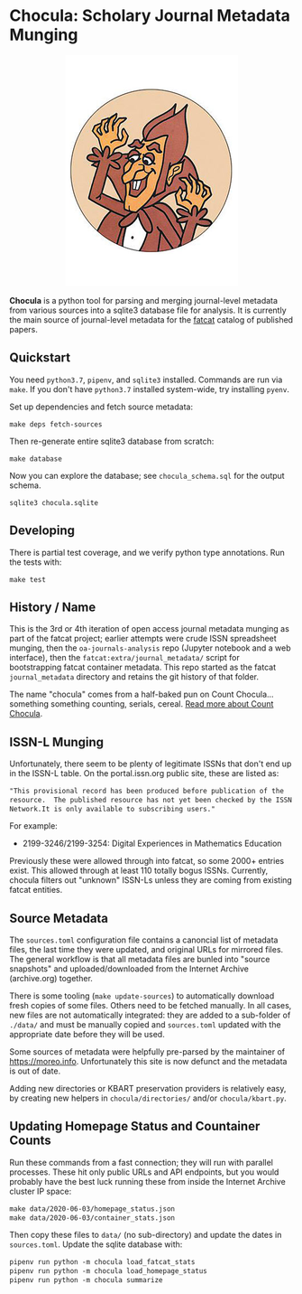 
Chocula: Scholary Journal Metadata Munging
==========================================

<div align="center">
<img src="extra/count_chocola.jpg">
</div>

**Chocula** is a python tool for parsing and merging journal-level metadata
from various sources into a sqlite3 database file for analysis. It is currently
the main source of journal-level metadata for the [fatcat](https://fatcat.wiki)
catalog of published papers.

## Quickstart

You need `python3.7`, `pipenv`, and `sqlite3` installed. Commands are run via
`make`. If you don't have `python3.7` installed system-wide, try installing
`pyenv`.

Set up dependencies and fetch source metadata:

    make deps fetch-sources

Then re-generate entire sqlite3 database from scratch:

    make database

Now you can explore the database; see `chocula_schema.sql` for the output schema.

    sqlite3 chocula.sqlite

## Developing

There is partial test coverage, and we verify python type annotations. Run the
tests with:

    make test

## History / Name

This is the 3rd or 4th iteration of open access journal metadata munging as
part of the fatcat project; earlier attempts were crude ISSN spreadsheet
munging, then the `oa-journals-analysis` repo (Jupyter notebook and a web
interface), then the `fatcat:extra/journal_metadata/` script for bootstrapping
fatcat container metadata. This repo started as the fatcat `journal_metadata`
directory and retains the git history of that folder.

The name "chocula" comes from a half-baked pun on Count Chocula... something
something counting, serials, cereal.
[Read more about Count Chocula](https://teamyacht.com/ernstchoukula.com/Ernst-Choukula.html).


## ISSN-L Munging

Unfortunately, there seem to be plenty of legitimate ISSNs that don't end up in
the ISSN-L table. On the portal.issn.org public site, these are listed as:

    "This provisional record has been produced before publication of the
    resource.  The published resource has not yet been checked by the ISSN
    Network.It is only available to subscribing users."

For example:

- 2199-3246/2199-3254: Digital Experiences in Mathematics Education

Previously these were allowed through into fatcat, so some 2000+ entries exist.
This allowed through at least 110 totally bogus ISSNs. Currently, chocula
filters out "unknown" ISSN-Ls unless they are coming from existing fatcat
entities.


## Source Metadata

The `sources.toml` configuration file contains a canoncial list of metadata
files, the last time they were updated, and original URLs for mirrored files.
The general workflow is that all metadata files are bunled into "source
snapshots" and uploaded/downloaded from the Internet Archive (archive.org)
together.

There is some tooling (`make update-sources`) to automatically download fresh
copies of some files. Others need to be fetched manually. In all cases, new
files are not automatically integrated: they are added to a sub-folder of
`./data/` and must be manually copied and `sources.toml` updated with the
appropriate date before they will be used.

Some sources of metadata were helpfully pre-parsed by the maintainer of
<https://moreo.info>. Unfortunately this site is now defunct and the metadata
is out of date.

Adding new directories or KBART preservation providers is relatively easy, by
creating new helpers in `chocula/directories/` and/or `chocula/kbart.py`.

## Updating Homepage Status and Countainer Counts

Run these commands from a fast connection; they will run with parallel
processes. These hit only public URLs and API
endpoints, but you would probably have the best luck running these from inside
the Internet Archive cluster IP space:

    make data/2020-06-03/homepage_status.json
    make data/2020-06-03/container_stats.json

Then copy these files to `data/` (no sub-directory) and update the dates in
`sources.toml`. Update the sqlite database with:

    pipenv run python -m chocula load_fatcat_stats
    pipenv run python -m chocula load_homepage_status
    pipenv run python -m chocula summarize

